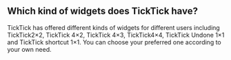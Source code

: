 ## Which kind of widgets does TickTick have?
TickTick has offered different kinds of widgets for different users including TickTick2×2, TickTick 4×2, TickTick 4×3, TickTick4×4, TickTick Undone 1×1 and TickTick shortcut 1×1. You can choose your preferred one according to your own need.
